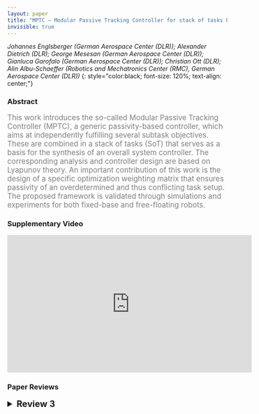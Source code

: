 ```yaml
---
layout: paper
title: "MPTC – Modular Passive Tracking Controller for stack of tasks based control frameworks"
invisible: true
---
```

*Johannes Englsberger (German Aerospace Center (DLR)); Alexander Dietrich (DLR); George Mesesan (German Aerospace Center (DLR)); Gianluca Garofalo (German Aerospace Center (DLR)); Christian Ott (DLR); Alin  Albu-Schaeffer (Robotics and Mechatronics Center (RMC), German Aerospace Center (DLR))*
{: style="color:black; font-size: 120%; text-align: center;"}

### Abstract
<html><p style="color:gray; font-size: 120%; text-align: justified;">
This work introduces the so-called Modular Passive Tracking Controller (MPTC), a generic passivity-based controller, which aims at independently fulfilling several subtask objectives. These are combined in a stack of tasks (SoT) that serves as a basis for the synthesis of an overall system controller. The corresponding analysis and controller design are based on Lyapunov theory. An important contribution of this work is the design of a specific optimization weighting matrix that ensures passivity of an overdetermined and thus conflicting task setup. The proposed framework is validated through simulations and experiments for both fixed-base and free-floating robots. 
</p></html>

### Supplementary Video
<iframe width="560" height="315" src="https://www.youtube.com/embed/WdF9UQK8aIo " frameborder="0" allow="accelerometer; autoplay; encrypted-media; gyroscope; picture-in-picture" allowfullscreen></iframe>



### Paper Reviews
<details><summary style="font-size:20px;"><b> Review 3</b></summary>
<p style="color:gray; font-size: 120%; text-align: justified;">
The paper describes a control approach for fixed and floating base articulated robotsbuilding on a hierarchical control structure composed of multiple tasks.It reuses concepts from passivity based task space control formulations together with adeliberately chosen weighing matrix to maintain passivity of the complete hierarchicalcontrol framework. The paper addresses different use cases of fully actuated fixed basedrobots, underactuated robots and robots with constraint actuation. II.C.:"For such cases, further analysis may become necessary."It is not entirely clear what this sentence should tell the reader.Is the stability in the regulation case (unexpected perturbations) completely outof the scope of this paper? Then this should be clearly stated.III.B.:Eqn 26: Why are there weights for the different V_k or how are these weights defined?        They seem to be the same as the task weights, is there a reason for this?III.D.:Eqn 39: If the conflict resolution is time variant, does this still work? One stylistic remark: use less emph or italic text, this does not increase readability.
</p> </details>

